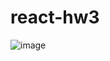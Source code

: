 # react-hw3


![image](https://user-images.githubusercontent.com/47796658/175142752-02a75229-13ef-46ef-a2a7-3c3a6084522c.png)
